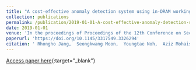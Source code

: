 ```yaml
---
title: "A cost-effective anomaly detection system using in-DRAM working set of active flows table: poster"
collection: publications
permalink: /publication/2019-01-01-A-cost-effective-anomaly-detection-system-using-in-DRAM-working-set-of-active-flows-table-poster
date: 2019-01-01
venue: 'In the proceedings of Proceedings of the 12th Conference on Security and Privacy in Wireless and Mobile Networks, WiSec 2019, Miami, Florida, USA, May 15-17, 2019'
paperurl: 'https://doi.org/10.1145/3317549.3326294'
citation: ' Rhongho Jang,  Seongkwang Moon,  Youngtae Noh,  Aziz Mohaisen,  DaeHun Nyang, &quot;A cost-effective anomaly detection system using in-DRAM working set of active flows table: poster.&quot; In the proceedings of Proceedings of the 12th Conference on Security and Privacy in Wireless and Mobile Networks, WiSec 2019, Miami, Florida, USA, May 15-17, 2019, 2019.'
---
```

[Access paper here](https://doi.org/10.1145/3317549.3326294){:target="_blank"}

